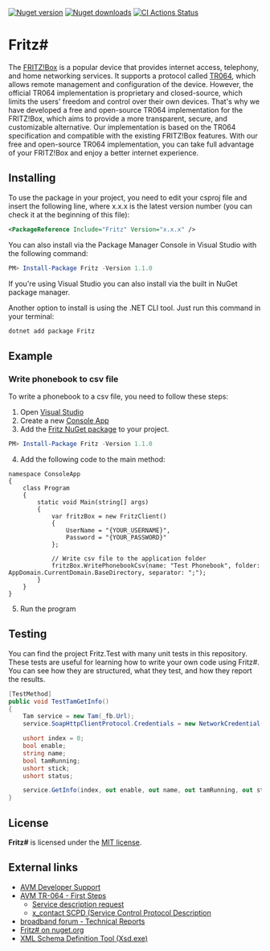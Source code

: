 
[![Nuget version](https://img.shields.io/nuget/v/Fritz)](https://www.nuget.org/packages/Fritz/)
[![Nuget downloads](https://img.shields.io/nuget/dt/Fritz)](https://www.nuget.org/packages/Fritz/)
[![CI Actions Status](https://github.com/chstorb/Fritz/actions/workflows/main.yml/badge.svg)](https://github.com/chstorb/Fritz/blob/master/.github/workflows/main.yml)

# Fritz#
The [FRITZ!Box](https://avm.de/produkte/fritzbox/) is a popular device that provides internet access, telephony, and home 
networking services. It supports a protocol called [TR064](https://avm.de/service/schnittstellen/), which allows remote 
management and configuration of the device. However, the official TR064 implementation is proprietary and closed-source, 
which limits the users' freedom and control over their own devices. That's why we have developed a free and open-source 
TR064 implementation for the FRITZ!Box, which aims to provide a more transparent, secure, and customizable alternative. 
Our implementation is based on the TR064 specification and compatible with the existing FRITZ!Box features. 
With our free and open-source TR064 implementation, you can take full advantage of your FRITZ!Box and enjoy a better internet experience.

## Installing

To use the package in your project, you need to edit your csproj file and insert the following line, where x.x.x is the latest version number (you can check it at the beginning of this file):
```xml
<PackageReference Include="Fritz" Version="x.x.x" />
```

You can also install via the Package Manager Console in Visual Studio with the following command:
```PowerShell
PM> Install-Package Fritz -Version 1.1.0
```

If you're using Visual Studio you can also install via the built in NuGet package manager.

Another option to install is using the .NET CLI tool. Just run this command in your terminal:
```bash
dotnet add package Fritz
```

## Example

### Write phonebook to csv file

To write a phonebook to a csv file, you need to follow these steps:

1. Open [Visual Studio](https://visualstudio.microsoft.com/)
2. Create a new [Console App](https://learn.microsoft.com/en-us/visualstudio/get-started/csharp/tutorial-console?view=vs-2022)
3. Add the [Fritz NuGet package](https://www.nuget.org/packages/Fritz) to your project. 
```PowerShell
PM> Install-Package Fritz -Version 1.1.0
```
4. Add the following code to the main method:
```Csharp
namespace ConsoleApp
{
    class Program
    {
        static void Main(string[] args)
        {
            var fritzBox = new FritzClient()
            {
                UserName = "{YOUR_USERNAME}",
                Password = "{YOUR_PASSWORD}"
            };
                    
            // Write csv file to the application folder
            fritzBox.WritePhonebookCsv(name: "Test Phonebook", folder: AppDomain.CurrentDomain.BaseDirectory, separator: ";");
        }
    }
}
```

5. Run the program

## Testing

You can find the project Fritz.Test with many unit tests in this repository. These tests are useful for learning how to write your own code using Fritz#. 
You can see how they are structured, what they test, and how they report the results. 

```csharp
[TestMethod]
public void TestTamGetInfo()
{
    Tam service = new Tam(_fb.Url);
    service.SoapHttpClientProtocol.Credentials = new NetworkCredential(userName: _fb.UserName, password: _fb.Password);

    ushort index = 0;
    bool enable;
    string name;
    bool tamRunning;
    ushort stick;
    ushort status;

    service.GetInfo(index, out enable, out name, out tamRunning, out stick, out status);
}
```

## License

**Fritz#** is licensed under the [MIT license](https://github.com/chstorb/Fritz/blob/master/LICENSE.txt).


## External links
* [AVM Developer Support](https://avm.de/service/schnittstellen/) 
* [AVM TR-064 - First Steps](https://avm.de/fileadmin/user_upload/Global/Service/Schnittstellen/AVM_TR-064_first_steps.pdf)
  * [Service description request](http://fritz.box:49000/tr64desc.xml)
  * [x_contact SCPD (Service Control Protocol Description](http://fritz.box:49000/x_contactSCPD.xml)
* [broadband forum - Technical Reports](https://www.broadband-forum.org/standards-and-software/technical-specifications/technical-reports)
* [Fritz# on nuget.org](https://www.nuget.org/packages/Fritz)
* [XML Schema Definition Tool (Xsd.exe)](https://docs.microsoft.com/en-US/dotnet/standard/serialization/xml-schema-definition-tool-xsd-exe)
